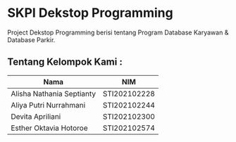 # SKPI Dekstop Programming

Project Dekstop Programming berisi tentang Program Database Karyawan & Database Parkir.

## Tentang Kelompok Kami :

| Nama | NIM |
|----------|----------|
| Alisha Nathania Septianty | STI202102228 |
| Aliya Putri Nurrahmani | STI202102244 |
| Devita Apriliani | STI202102300 |
| Esther Oktavia Hotoroe | STI202102574 |
